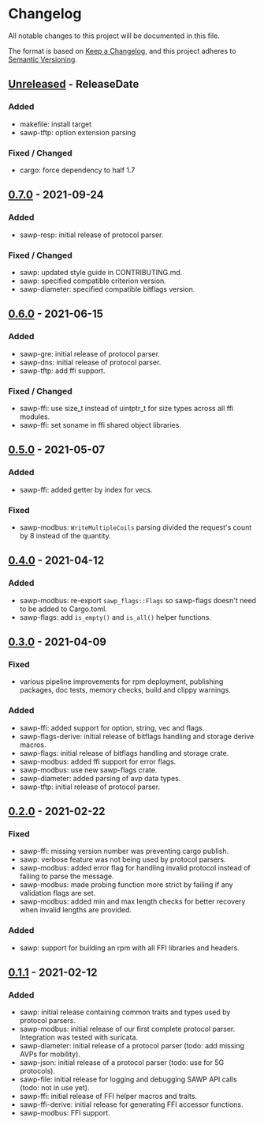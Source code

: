 # Changelog
All notable changes to this project will be documented in this file.

The format is based on [Keep a Changelog](https://keepachangelog.com/en/1.0.0/),
and this project adheres to [Semantic Versioning](https://semver.org/spec/v2.0.0.html).

<!-- next-header -->

## [Unreleased] - ReleaseDate
### Added
- makefile: install target
- sawp-tftp: option extension parsing

### Fixed / Changed
- cargo: force dependency to half 1.7

## [0.7.0] - 2021-09-24
### Added
- sawp-resp: initial release of protocol parser.

### Fixed / Changed
- sawp: updated style guide in CONTRIBUTING.md.
- sawp: specified compatible criterion version.
- sawp-diameter: specified compatible bitflags version.

## [0.6.0] - 2021-06-15
### Added
- sawp-gre: initial release of protocol parser.
- sawp-dns: initial release of protocol parser.
- sawp-tftp: add ffi support.

### Fixed / Changed
- sawp-ffi: use size_t instead of uintptr_t for size types across all ffi modules.
- sawp-ffi: set soname in ffi shared object libraries.

## [0.5.0] - 2021-05-07
### Added
- sawp-ffi: added getter by index for vecs.

### Fixed
- sawp-modbus: `WriteMultipleCoils` parsing divided the request's count by 8 instead of the quantity.

## [0.4.0] - 2021-04-12
### Added
- sawp-modbus: re-export `sawp_flags::Flags` so sawp-flags doesn't need
  to be added to Cargo.toml.
- sawp-flags: add `is_empty()` and `is_all()` helper functions.

## [0.3.0] - 2021-04-09
### Fixed
- various pipeline improvements for rpm deployment, publishing packages,
  doc tests, memory checks, build and clippy warnings.

### Added
- sawp-ffi: added support for option, string, vec and flags.
- sawp-flags-derive: initial release of bitflags handling and storage
  derive macros.
- sawp-flags: initial release of bitflags handling and storage crate.
- sawp-modbus: added ffi support for error flags.
- sawp-modbus: use new sawp-flags crate.
- sawp-diameter: added parsing of avp data types.
- sawp-tftp: initial release of protocol parser.

## [0.2.0] - 2021-02-22
### Fixed
- sawp-ffi: missing version number was preventing cargo publish.
- sawp: verbose feature was not being used by protocol parsers.
- sawp-modbus: added error flag for handling invalid protocol instead of failing
  to parse the message.
- sawp-modbus: made probing function more strict by failing if any validation
  flags are set.
- sawp-modbus: added min and max length checks for better recovery when invalid
  lengths are provided. 

### Added
- sawp: support for building an rpm with all FFI libraries and headers.

## [0.1.1] - 2021-02-12
### Added
- sawp: initial release containing common traits and types used by protocol parsers.
- sawp-modbus: initial release of our first complete protocol parser. Integration
  was tested with suricata.
- sawp-diameter: initial release of a protocol parser (todo: add missing AVPs for mobility).
- sawp-json: initial release of a protocol parser (todo: use for 5G protocols).
- sawp-file: initial release for logging and debugging SAWP API calls (todo: not in use yet).
- sawp-ffi: initial release of FFI helper macros and traits.
- sawp-ffi-derive: initial release for generating FFI accessor functions.
- sawp-modbus: FFI support.

<!-- next-url -->
[Unreleased]: https://github.com/CybercentreCanada/sawp/compare/sawp-0.7.0...HEAD
[0.7.0]: https://github.com/CybercentreCanada/sawp/releases/tag/sawp-0.7.0
[0.6.0]: https://github.com/CybercentreCanada/sawp/releases/tag/sawp-0.6.0
[0.5.0]: https://github.com/CybercentreCanada/sawp/releases/tag/sawp-0.5.0
[0.4.0]: https://github.com/CybercentreCanada/sawp/releases/tag/sawp-0.4.0
[0.3.0]: https://github.com/CybercentreCanada/sawp/releases/tag/sawp-0.3.0
[0.2.0]: https://github.com/CybercentreCanada/sawp/releases/tag/sawp-0.2.0
[0.1.1]: https://github.com/CybercentreCanada/sawp/releases/tag/sawp-0.1.1
